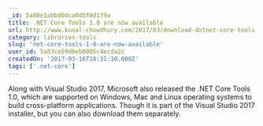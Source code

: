 ```yaml
---
_id: 5a88e1abbd6dca0d5f0d1f9a
title: .NET Core Tools 1.0 are now available
url: http://www.kunal-chowdhury.com/2017/03/download-dotnet-core-tools.html
category: libraries-tools
slug: 'net-core-tools-1-0-are-now-available'
user_id: 5a83ce59d6eb0005c4ecda2c
createdOn: '2017-03-16T18:31:10.000Z'
tags: ['.net-core']
---
```


Along with Visual Studio 2017, Microsoft also released the .NET Core Tools 1.0, which are supported on Windows, Mac and Linux operating systems to build cross-platform applications. Though it is part of the Visual Studio 2017 installer, but you can also download them separately.
